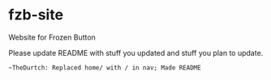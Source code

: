fzb-site
========

Website for Frozen Button

Please update README with stuff you updated and stuff you plan to update.

	~TheDurtch: Replaced home/ with / in nav; Made README

